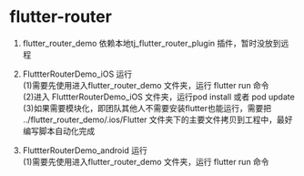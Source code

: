 <!DOCTYPE html> <html lang="zh"> <head> <meta charset="utf-8"/> <title>Markdown在线编辑器 - www.MdEditor.com</title> <link rel="shortcut icon" href="https://www.mdeditor.com/images/logos/favicon.ico" type="image/x-icon"/> </head> <body><h1 id="h1-flutter-router"><a name="flutter-router" class="reference-link"></a><span class="header-link octicon octicon-link"></span>flutter-router</h1><ol> <li><p>flutter_router_demo 依赖本地tj_flutter_router_plugin 插件，暂时没放到远程</p> </li><li><p>FluttterRouterDemo_iOS 运行<br>(1)需要先使用进入flutter_router_demo 文件夹，运行 flutter run 命令<br>(2)进入 FluttterRouterDemo_iOS 文件夹，运行pod install 或者 pod update<br>(3)如果需要模块化，即团队其他人不需要安装flutter也能运行，需要把 ../flutter_router_demo/.ios/Flutter 文件夹下的主要文件拷贝到工程中，最好编写脚本自动化完成 </p></li><li><p>FluttterRouterDemo_android 运行<br>(1)需要先使用进入flutter_router_demo 文件夹，运行 flutter run 命令 </p></li></ol> </body> </html>
